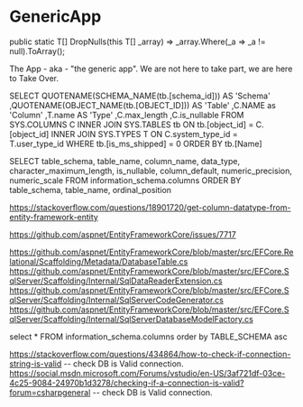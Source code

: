 # GenericApp

public static T[] DropNulls<T>(this T[] _array) =>
            _array.Where(_a => _a != null).ToArray();
   
The App - aka - "the generic app".   We are not here to take part, we are here to Take Over.


SELECT QUOTENAME(SCHEMA_NAME(tb.[schema_id])) AS 'Schema'
   ,QUOTENAME(OBJECT_NAME(tb.[OBJECT_ID])) AS 'Table'
   ,C.NAME as 'Column'
   ,T.name AS 'Type'
   ,C.max_length
   ,C.is_nullable
FROM SYS.COLUMNS C INNER JOIN SYS.TABLES tb ON tb.[object_id] = C.[object_id]
   INNER JOIN SYS.TYPES T ON C.system_type_id = T.user_type_id
WHERE tb.[is_ms_shipped] = 0
ORDER BY tb.[Name]


SELECT table_schema, table_name, column_name, data_type, character_maximum_length,
    is_nullable, column_default, numeric_precision, numeric_scale
  FROM information_schema.columns
  ORDER BY table_schema, table_name, ordinal_position
  
  
  
https://stackoverflow.com/questions/18901720/get-column-datatype-from-entity-framework-entity

https://github.com/aspnet/EntityFrameworkCore/issues/7717


https://github.com/aspnet/EntityFrameworkCore/blob/master/src/EFCore.Relational/Scaffolding/Metadata/DatabaseTable.cs
https://github.com/aspnet/EntityFrameworkCore/blob/master/src/EFCore.SqlServer/Scaffolding/Internal/SqlDataReaderExtension.cs
https://github.com/aspnet/EntityFrameworkCore/blob/master/src/EFCore.SqlServer/Scaffolding/Internal/SqlServerCodeGenerator.cs
https://github.com/aspnet/EntityFrameworkCore/blob/master/src/EFCore.SqlServer/Scaffolding/Internal/SqlServerDatabaseModelFactory.cs

select * FROM information_schema.columns
order by TABLE_SCHEMA asc


https://stackoverflow.com/questions/434864/how-to-check-if-connection-string-is-valid  -- check DB is Valid connection.
https://social.msdn.microsoft.com/Forums/vstudio/en-US/3af721df-03ce-4c25-9084-24970b1d3278/checking-if-a-connection-is-valid?forum=csharpgeneral -- check DB is Valid connection.
